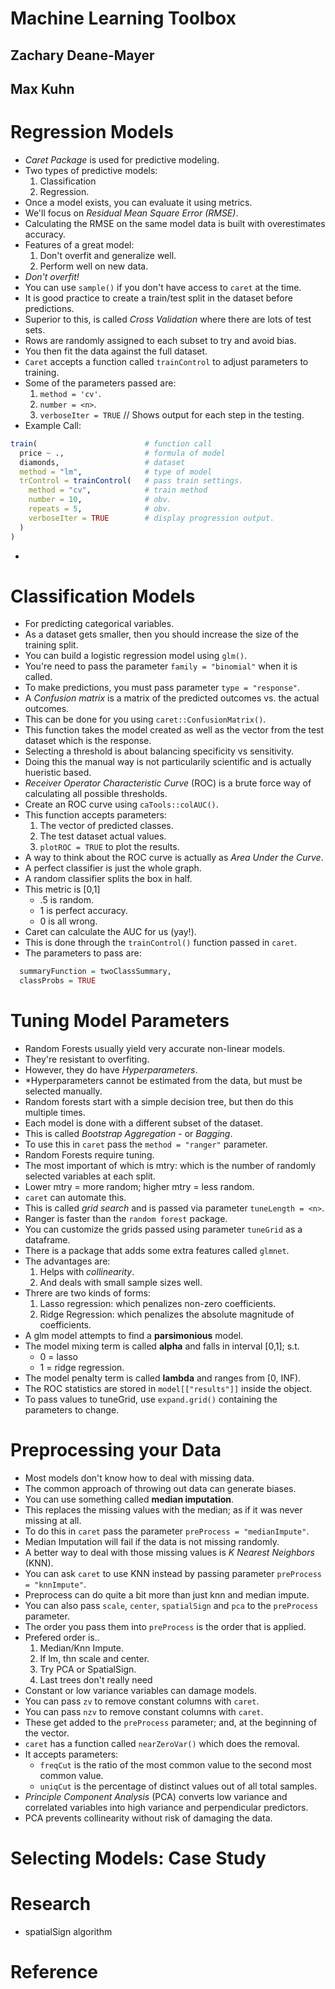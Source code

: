 # Machine Learning Toolbox
## Zachary Deane-Mayer
## Max Kuhn

# Regression Models
- *Caret Package* is used for predictive modeling.
- Two types of predictive models:
	1. Classification
	2. Regression.
- Once a model exists, you can evaluate it using metrics.
- We'll focus on *Residual Mean Square Error (RMSE)*.
- Calculating the RMSE on the same model data is built with overestimates accuracy.
- Features of a great model:
	1. Don't overfit and generalize well.
	2. Perform well on new data.
- *Don't overfit!*
- You can use `sample()` if you don't have access to `caret` at the time.
- It is good practice to create a train/test split in the dataset before predictions.
- Superior to this, is called *Cross Validation* where there are lots of test sets.
- Rows are randomly assigned to each subset to try and avoid bias.
- You then fit the data against the full dataset.
- `Caret` accepts a function called `trainControl` to adjust parameters to training.
- Some of the parameters passed are:
	1. `method = 'cv'`.
	2. `number = <n>`.
	3. `verboseIter = TRUE`  // Shows output for each step in the testing.
- Example Call:
```r
train(                        # function call
  price ~ .,                  # formula of model
  diamonds,                   # dataset
  method = "lm",              # type of model
  trControl = trainControl(   # pass train settings.
    method = "cv",            # train method
    number = 10,              # obv.
    repeats = 5,              # obv.
    verboseIter = TRUE        # display progression output.
  )
)
```
- 

# Classification Models
- For predicting categorical variables.
- As a dataset gets smaller, then you should increase the size of the training split.
- You can build a logistic regression model using `glm()`.
- You're need to pass the parameter `family = "binomial"` when it is called.
- To make predictions, you must pass parameter `type = "response"`.
- A *Confusion matrix* is a matrix of the predicted outcomes vs. the actual outcomes.
- This can be done for you using `caret::ConfusionMatrix()`.
- This function takes the model created as well as the vector from the test dataset which is the response.
- Selecting a threshold is about balancing specificity vs sensitivity.
- Doing this the manual way is not particularily scientific and is actually hueristic based.
- *Receiver Operator Characteristic Curve* (ROC) is a brute force way of calculating all possible thresholds.
- Create an ROC curve using `caTools::colAUC()`.
- This function accepts parameters:
  1. The vector of predicted classes.
  2. The test dataset actual values.
  3. `plotROC = TRUE` to plot the results.
- A way to think about the ROC curve is actually as *Area Under the Curve*.
- A perfect classifier is just the whole graph.
- A random classifier splits the box in half.
- This metric is [0,1]
  * .5 is random.
  * 1 is perfect accuracy.
  * 0 is all wrong.
- Caret can calculate the AUC for us (yay!).
- This is done through the `trainControl()` function passed in `caret`.
- The parameters to pass are:
```r
  summaryFunction = twoClassSummary,
  classProbs = TRUE
```

# Tuning Model Parameters
- Random Forests usually yield very accurate non-linear models.
- They're resistant to overfiting.
- However, they do have *Hyperparameters*.
- *Hyperparameters cannot be estimated from the data, but must be selected manually.
- Random forests start with a simple decision tree, but then do this multiple times.
- Each model is done with a different subset of the dataset.
- This is called *Bootstrap Aggregation* - or *Bagging*.
- To use this in `caret` pass the `method = "ranger"` parameter.
- Random Forests require tuning.
- The most important of which is mtry: which is the number of randomly selected variables at each split.
- Lower mtry = more random; higher mtry = less random.
- `caret` can automate this.
- This is called *grid search* and is passed via parameter `tuneLength = <n>`.
- Ranger is faster than the `random forest` package.
- You can customize the grids passed using parameter `tuneGrid` as a dataframe.
- There is a package that adds some extra features called `glmnet`.
- The advantages are:
  1. Helps with *collinearity*.
  2. And deals with small sample sizes well.
- Threre are two kinds of forms:
  1. Lasso regression: which penalizes non-zero coefficients.
  2. Ridge Regression: which penalizes the absolute magnitude of coefficients.
- A glm model attempts to find a **parsimonious** model.
- The model mixing term is called **alpha** and falls in interval [0,1]; s.t.
  * 0 = lasso
  * 1 = ridge regression.
- The model penalty term is called **lambda** and ranges from [0, INF).
- The ROC statistics are stored in `model[["results"]]` inside the object.
- To pass values to tuneGrid, use `expand.grid()` containing the parameters to change.

# Preprocessing your Data
- Most models don't know how to deal with missing data.
- The common approach of throwing out data can generate biases.
- You can use something called **median imputation**.
- This replaces the missing values with the median; as if it was never missing at all.
- To do this in `caret` pass the parameter `preProcess = "medianImpute"`.
- Median Imputation will fail if the data is not missing randomly.
- A better way to deal with those missing values is *K Nearest Neighbors* (KNN).
- You can ask `caret` to use KNN instead by passing parameter `preProcess = "knnImpute"`.
- Preprocess can do quite a bit more than just knn and median impute.
- You can also pass `scale`, `center`, `spatialSign` and `pca` to the `preProcess` parameter.
- The order you pass them into `preProcess` is the order that is applied.
- Prefered order is..
  1. Median/Knn Impute.
  2. If lm, thn scale and center.
  3. Try PCA or SpatialSign.
  4. Last trees don't really need
- Constant or low variance variables can damage models.
- You can pass `zv` to remove constant columns with `caret`.
- You can pass `nzv` to remove constant columns with `caret`.
- These get added to the `preProcess` parameter; and, at the beginning of the vector.
- `caret` has a function called `nearZeroVar()` which does the removal.
- It accepts parameters:
  * `freqCut` is the ratio of the most common value to the second most common value.
  * `uniqCut` is the percentage of distinct values out of all total samples.
- *Principle Component Analysis* (PCA) converts low variance and correlated variables into high variance and perpendicular predictors.
- PCA prevents collinearity without risk of damaging the data.


# Selecting Models: Case Study



# Research
- spatialSign algorithm

# Reference
